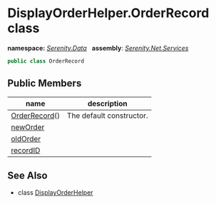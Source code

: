 # DisplayOrderHelper.OrderRecord class
**namespace:** *[Serenity.Data](../README.md#serenity.data-namespace)*   **assembly**: *[Serenity.Net.Services](../README.md)*

```csharp
public class OrderRecord
```

## Public Members

| name | description |
| --- | --- |
| [OrderRecord](DisplayOrderHelper.OrderRecord/OrderRecord.md)() | The default constructor. |
| [newOrder](DisplayOrderHelper.OrderRecord/newOrder.md) |  |
| [oldOrder](DisplayOrderHelper.OrderRecord/oldOrder.md) |  |
| [recordID](DisplayOrderHelper.OrderRecord/recordID.md) |  |

## See Also

* class [DisplayOrderHelper](DisplayOrderHelper.md)